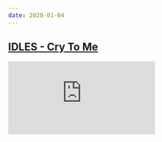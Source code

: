 ```yaml
---
date: 2020-01-04
---
```

<h2><a href="https://open.spotify.com/track/2LT86FGKhVH7cAny5LbL13?si=0PnPhwz8QHyP2eUy-r6syA">IDLES - Cry To Me</a></h2>
<div class="narrow">
<iframe class="spotify" src="https://open.spotify.com/embed/track/2LT86FGKhVH7cAny5LbL13" frameborder="0" allowtransparency="true" allow="encrypted-media"></iframe>
</div>
